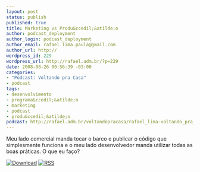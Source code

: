```yaml
--- 
layout: post
status: publish
published: true
title: Marketing vs Produ&ccedil;&atilde;o
author: podcast_deployment
author_login: podcast_deployment
author_email: rafael.lima.paula@gmail.com
author_url: http://
wordpress_id: 229
wordpress_url: http://rafael.adm.br/?p=229
date: 2008-08-26 00:56:39 -03:00
categories: 
- "Podcast: Voltando pra Casa"
- podcast
tags: 
- desenvolvimento
- programa&ccedil;&atilde;o
- marketing
- podcast
- produ&ccedil;&atilde;o
podcast: http://rafael.adm.br/voltandopracasa/rafael_lima-voltando_pra_casa-0009.mp3
---
```

Meu lado comercial manda tocar o barco e publicar o c&oacute;digo que simplesmente funciona e o meu lado desenvolvedor manda utilizar todas as boas pr&aacute;ticas. O que eu fa&ccedil;o?

<a class="noborder" href="http://rafael.adm.br/voltandopracasa/rafael_lima-voltando_pra_casa-0009.mp3" title="Download"><img src="http://rafael.adm.br/wp-content/themes/rafael_lima-rockinblue/images/download_green.gif" border="0" alt="Download" /></a> <a class="noborder" href="http://feeds.feedburner.com/rafael_lima_podcast" title="RSS"><img src="http://rafael.adm.br/wp-content/themes/rafael_lima-rockinblue/images/icn-feed-16x16.png" border="0" alt="RSS" /></a>

